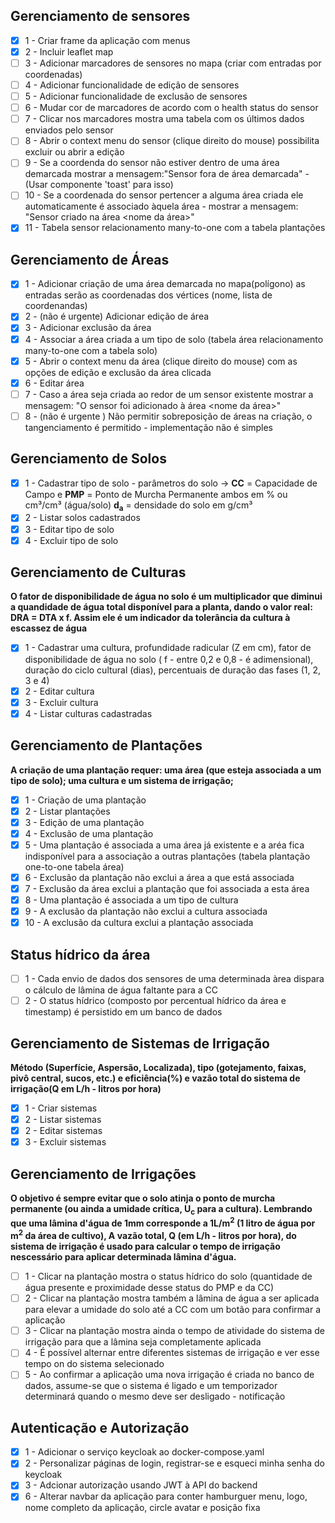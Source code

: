 ## Gerenciamento de sensores

-   [x] 1 - Criar frame da aplicação com menus
-   [x] 2 - Incluir leaflet map
-   [ ] 3 - Adicionar marcadores de sensores no mapa (criar com entradas por coordenadas)
-   [ ] 4 - Adicionar funcionalidade de edição de sensores
-   [ ] 5 - Adicionar funcionalidade de exclusão de sensores
-   [ ] 6 - Mudar cor de marcadores de acordo com o health status do sensor
-   [ ] 7 - Clicar nos marcadores mostra uma tabela com os últimos dados enviados pelo sensor
-   [ ] 8 - Abrir o context menu do sensor (clique direito do mouse) possibilita excluir ou abrir a edição
-   [ ] 9 - Se a coordenda do sensor não estiver dentro de uma área demarcada mostrar a mensagem:"Sensor fora de área demarcada" - (Usar componente 'toast' para isso)
-   [ ] 10 - Se a coordenada do sensor pertencer a alguma área criada ele automaticamente é associado àquela área - mostrar a mensagem: "Sensor <nome do sensor> criado na área <nome da área>"
-   [x] 11 - Tabela sensor relacionamento many-to-one com a tabela plantações

## Gerenciamento de Áreas

-   [x] 1 - Adicionar criação de uma área demarcada no mapa(polígono) as entradas serão as coordenadas dos vértices (nome, lista de coordenandas)
-   [x] 2 - (não é urgente) Adicionar edição de área
-   [x] 3 - Adicionar exclusão da área
-   [x] 4 - Associar a área criada a um tipo de solo (tabela área relacionamento many-to-one com a tabela solo)
-   [x] 5 - Abrir o context menu da área (clique direito do mouse) com as opções de edição e exclusão da área clicada
-   [x] 6 - Editar área
-   [ ] 7 - Caso a área seja criada ao redor de um sensor existente mostrar a mensagem: "O sensor <nome do sensor> foi adicionado à área <nome da área>"
-   [ ] 8 - (não é urgente ) Não permitir sobreposição de áreas na criação, o tangenciamento é permitido - implementação não é simples

## Gerenciamento de Solos

-   [x] 1 - Cadastrar tipo de solo - parâmetros do solo -> **CC** = Capacidade de Campo e **PMP** = Ponto de Murcha Permanente ambos em % ou cm³/cm³ (água/solo) **d<sub>a</sub>** = densidade do solo em g/cm³
-   [x] 2 - Listar solos cadastrados
-   [x] 3 - Editar tipo de solo
-   [x] 4 - Excluir tipo de solo

## Gerenciamento de Culturas

<b>O fator de disponibilidade de água no solo é um multiplicador que diminui a quandidade de água total disponível para a planta, dando o valor real: DRA = DTA x f. Assim ele é um indicador da tolerância da cultura à escassez de água </b>

-   [x] 1 - Cadastrar uma cultura, profundidade radicular (Z em cm), fator de disponibilidade de água no solo ( f - entre 0,2 e 0,8 - é adimensional), duração do ciclo cultural (dias), percentuais de duração das fases (1, 2, 3 e 4)
-   [x] 2 - Editar cultura
-   [x] 3 - Excluir cultura
-   [x] 4 - Listar culturas cadastradas

## Gerenciamento de Plantações

<b>A criação de uma plantação requer: uma área (que esteja associada a um tipo de solo); uma cultura e um sistema de irrigação;  </b>

-   [x] 1 - Criação de uma plantação
-   [x] 2 - Listar plantações
-   [x] 3 - Edição de uma plantação
-   [x] 4 - Exclusão de uma plantação
-   [x] 5 - Uma plantação é associada a uma área já existente e a aréa fica indisponível para a associação a outras plantações (tabela plantação one-to-one tabela área)
-   [x] 6 - Exclusão da plantação não exclui a área a que está associada
-   [x] 7 - Exclusão da área exclui a plantação que foi associada a esta área
-   [x] 8 - Uma plantação é associada a um tipo de cultura
-   [x] 9 - A exclusão da plantação não exclui a cultura associada
-   [x] 10 - A exclusão da cultura exclui a plantação associada

## Status hídrico da área

-   [ ] 1 - Cada envio de dados dos sensores de uma determinada àrea dispara o cálculo de lâmina de água faltante para a CC
-   [ ] 2 - O status hídrico (composto por percentual hídrico da área e timestamp) é persistido em um banco de dados

## Gerenciamento de Sistemas de Irrigação
<b> Método (Superfície, Aspersão, Localizada), tipo (gotejamento, faixas, pivô central, sucos, etc.) e eficiência(%) e vazão total do sistema de irrigação(Q em L/h - litros por hora)</b>

-   [x] 1 - Criar sistemas
-   [x] 2 - Listar sistemas
-   [x] 2 - Editar sistemas
-   [x] 3 - Excluir sistemas

## Gerenciamento de Irrigações

<b>O objetivo é sempre evitar que o solo atinja o ponto de murcha permanente (ou ainda a umidade crítica, U<sub>c</sub> para a cultura). Lembrando que uma lâmina d'água de 1mm corresponde a 1L/m<sup>2</sup> (1 litro de água por m<sup>2</sup> da área de cultivo), A vazão total, Q (em L/h - litros por hora), do sistema de irrigação é usado para calcular o tempo de irrigação nescessário para aplicar determinada lâmina d'água.</b>

-   [ ] 1 - Clicar na plantação mostra o status hídrico do solo (quantidade de água presente e proximidade desse status do PMP e da CC)
-   [ ] 2 - Clicar na plantação mostra também a lâmina de água a ser aplicada para elevar a umidade do solo até a CC com um botão para confirmar a aplicação
-   [ ] 3 - Clicar na plantação mostra ainda o tempo de atividade do sistema de irrigação para que a lâmina seja completamente aplicada
-   [ ] 4 - É possível alternar entre diferentes sistemas de irrigação e ver esse tempo on do sistema selecionado
-   [ ] 5 - Ao confirmar a aplicação uma nova irrigação é criada no banco de dados, assume-se que o sistema é ligado e um temporizador determinará quando o mesmo deve ser desligado - notificação

## Autenticação e Autorização

-   [x] 1 - Adicionar o serviço keycloak ao docker-compose.yaml
-   [x] 2 - Personalizar páginas de login, registrar-se e esqueci minha senha do keycloak
-   [x] 3 - Adcionar autorização usando JWT à API do backend
-   [x] 6 - Alterar navbar da aplicação para conter hamburguer menu, logo, nome completo da aplicação, circle avatar e posição fixa